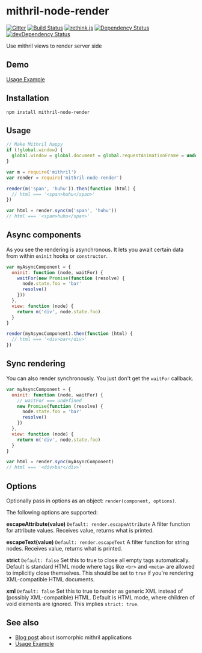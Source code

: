 mithril-node-render
===================
[![Gitter](https://img.shields.io/badge/gitter-join_chat-1dce73.svg?logo=data%3Aimage%2Fsvg%2Bxml%3Bbase64%2CPD94bWwgdmVyc2lvbj0iMS4wIiBlbmNvZGluZz0iVVRGLTgiPz4NCjxzdmcgeG1sbnM9Imh0dHA6Ly93d3cudzMub3JnLzIwMDAvc3ZnIj48cmVjdCB4PSIwIiB5PSI1IiBmaWxsPSIjZmZmIiB3aWR0aD0iMSIgaGVpZ2h0PSI1Ii8%2BPHJlY3QgeD0iMiIgeT0iNiIgZmlsbD0iI2ZmZiIgd2lkdGg9IjEiIGhlaWdodD0iNyIvPjxyZWN0IHg9IjQiIHk9IjYiIGZpbGw9IiNmZmYiIHdpZHRoPSIxIiBoZWlnaHQ9IjciLz48cmVjdCB4PSI2IiB5PSI2IiBmaWxsPSIjZmZmIiB3aWR0aD0iMSIgaGVpZ2h0PSI0Ii8%2BPC9zdmc%2B&logoWidth=8)](https://gitter.im/MithrilJS/mithril-node-render?utm_source=badge&utm_medium=badge&utm_campaign=pr-badge&utm_content=badge)
[![Build Status](https://travis-ci.org/MithrilJS/mithril-node-render.svg?branch=master)](https://travis-ci.org/MithrilJS/mithril-node-render)
[![rethink.js](https://img.shields.io/badge/rethink-js-yellow.svg)](https://github.com/rethinkjs/manifest)
[![Dependency Status](https://david-dm.org/MithrilJS/mithril-node-render.svg)](https://david-dm.org/MithrilJS/mithril-node-render)
[![devDependency Status](https://david-dm.org/MithrilJS/mithril-node-render/dev-status.svg)](https://david-dm.org/MithrilJS/mithril-node-render#info=devDependencies)

Use mithril views to render server side

Demo
----

[Usage Example](https://github.com/StephanHoyer/mithril-isomorphic-example/)

Installation
------------

```
npm install mithril-node-render
```

Usage
-----

```javascript
// Make Mithril happy
if (!global.window) {
  global.window = global.document = global.requestAnimationFrame = undefined
}

var m = require('mithril')
var render = require('mithril-node-render')

render(m('span', 'huhu')).then(function (html) {
  // html === '<span>huhu</span>'
})

var html = render.sync(m('span', 'huhu'))
// html === '<span>huhu</span>'
```

Async components
----------------

As you see the rendering is asynchronous. It lets you await certain data from within `oninit` hooks or `constructor`.

```javascript
var myAsyncComponent = {
  oninit: function (node, waitFor) {
    waitFor(new Promise(function (resolve) {
      node.state.foo = 'bar'
      resolve()
    }))
  },
  view: function (node) {
    return m('div', node.state.foo)
  }
}

render(myAsyncComponent).then(function (html) {
  // html === '<div>bar</div>'
})
```

Sync rendering
--------------

You can also render synchronously. You just don't get the `waitFor` callback.

```js
var myAsyncComponent = {
  oninit: function (node, waitFor) {
    // waitFor === undefined
    new Promise(function (resolve) {
      node.state.foo = 'bar'
      resolve()
    })
  },
  view: function (node) {
    return m('div', node.state.foo)
  }
}

var html = render.sync(myAsyncComponent)
// html === '<div>bar</div>'
```

Options
-------

Optionally pass in options as an object: `render(component, options)`.

The following options are supported:

**escapeAttribute(value)**
`Default: render.escapeAttribute`
A filter function for attribute values. Receives value, returns what is printed.

**escapeText(value)**
`Default: render.escapeText`
A filter function for string nodes. Receives value, returns what is printed.

**strict**
`Default: false`
Set this to true to close all empty tags automatically. Default is standard HTML mode where tags like `<br>` and `<meta>` are allowed to implicitly close themselves. This should be set to `true` if you're rendering XML-compatible HTML documents.

**xml**
`Default: false`
Set this to true to render as generic XML instead of (possibly XML-compatible) HTML. Default is HTML mode, where children of void elements are ignored. This implies `strict: true`.


See also
--------

* [Blog post](https://gist.github.com/StephanHoyer/bddccd9e159828867d2a) about isomorphic mithril applications
* [Usage Example](https://github.com/StephanHoyer/mithril-isomorphic-example/blob/master/README.md)
